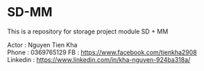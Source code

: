 # SD-MM
This is a repository for storage project module SD + MM

Actor : Nguyen Tien Kha  
Phone : 0369765129 
FB : https://www.facebook.com/tienkha2908  
Linkedin : https://www.linkedin.com/in/kha-nguyen-924ba318a/
